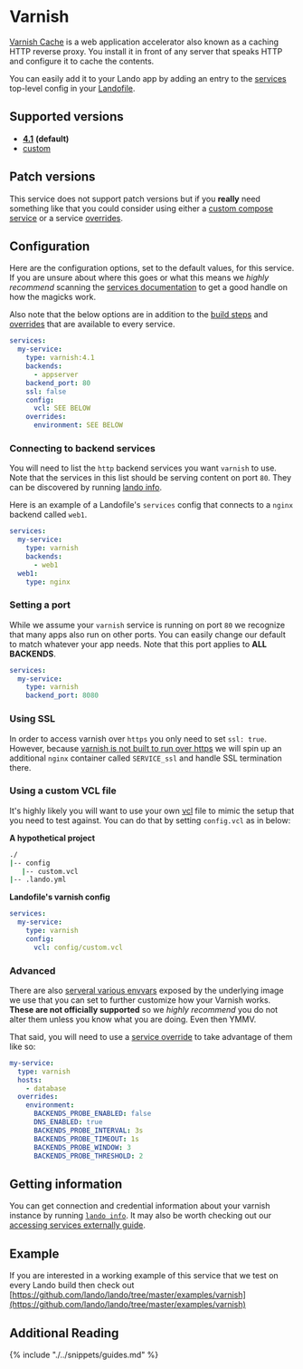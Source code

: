 Varnish
=======

[Varnish Cache](https://varnish-cache.org/intro/index.html#intro) is a web application accelerator also known as a caching HTTP reverse proxy. You install it in front of any server that speaks HTTP and configure it to cache the contents.

You can easily add it to your Lando app by adding an entry to the [services](./../config/services.md) top-level config in your [Landofile](./../config/lando.yml).

<!-- toc -->

Supported versions
------------------

*   **[4.1](https://hub.docker.com/r/eeacms/varnish/)** **(default)**
*   [custom](./../config/services.md#advanced)

Patch versions
--------------

This service does not support patch versions but if you **really** need something like that you could consider using either a [custom compose service](./compose.md) or a service [overrides](./../config/services.md#overrides).

Configuration
-------------

Here are the configuration options, set to the default values, for this service. If you are unsure about where this goes or what this means we *highly recommend* scanning the [services documentation](./../config/services.md) to get a good handle on how the magicks work.

Also note that the below options are in addition to the [build steps](./../config/services.md#build-steps) and [overrides](./../config/services.md#overrides) that are available to every service.

```yaml
services:
  my-service:
    type: varnish:4.1
    backends:
      - appserver
    backend_port: 80
    ssl: false
    config:
      vcl: SEE BELOW
    overrides:
      environment: SEE BELOW
```

### Connecting to backend services

You will need to list the `http` backend services you want `varnish` to use. Note that the services in this list should be serving content on port `80`. They can be discovered by running [lando info](./../cli/info.md).

Here is an example of a Landofile's `services` config that connects to a `nginx` backend called `web1`.

```yaml
services:
  my-service:
    type: varnish
    backends:
      - web1
  web1:
    type: nginx
```

### Setting a port

While we assume your `varnish` service is running on port `80` we recognize that many apps also run on other ports. You can easily change our default to match whatever your app needs. Note that this port applies to **ALL BACKENDS**.

```yaml
services:
  my-service:
    type: varnish
    backend_port: 8080
```

### Using SSL

In order to access varnish over `https` you only need to set `ssl: true`. However, because [varnish is not built to run over https](https://www.section.io/blog/varnish-cache-https/) we will spin up an additional `nginx` container called `SERVICE_ssl` and handle SSL termination there.

### Using a custom VCL file

It's highly likely you will want to use your own [vcl](https://varnish-cache.org/docs/trunk/users-guide/vcl.html) file to mimic the setup that you need to test against. You can do that by setting `config.vcl` as in below:

**A hypothetical project**

```bash
./
|-- config
   |-- custom.vcl
|-- .lando.yml
```

**Landofile's varnish config**

```yaml
services:
  my-service:
    type: varnish
    config:
      vcl: config/custom.vcl
```

### Advanced

There are also [serveral various envvars](https://hub.docker.com/r/eeacms/varnish/) exposed by the underlying image we use that you can set to further customize how your Varnish works. **These are not officially supported** so we *highly recommend* you do not alter them unless you know what you are doing. Even then YMMV.

That said, you will need to use a [service override](./../config/services.md#overrides) to take advantage of them like so:

```yaml
my-service:
  type: varnish
  hosts:
    - database
  overrides:
    environment:
      BACKENDS_PROBE_ENABLED: false
      DNS_ENABLED: true
      BACKENDS_PROBE_INTERVAL: 3s
      BACKENDS_PROBE_TIMEOUT: 1s
      BACKENDS_PROBE_WINDOW: 3
      BACKENDS_PROBE_THRESHOLD: 2
```

Getting information
-------------------

You can get connection and credential information about your varnish instance by running [`lando info`](./../cli/info.md). It may also be worth checking out our [accessing services externally guide](./../guides/external-access.md).

Example
-------

If you are interested in a working example of this service that we test on every Lando build then check out
[https://github.com/lando/lando/tree/master/examples/varnish](https://github.com/lando/lando/tree/master/examples/varnish)

Additional Reading
------------------

{% include "./../snippets/guides.md" %}
